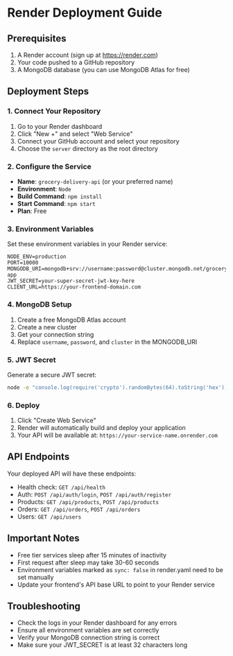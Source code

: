 # Render Deployment Guide

## Prerequisites
1. A Render account (sign up at https://render.com)
2. Your code pushed to a GitHub repository
3. A MongoDB database (you can use MongoDB Atlas for free)

## Deployment Steps

### 1. Connect Your Repository
1. Go to your Render dashboard
2. Click "New +" and select "Web Service"
3. Connect your GitHub account and select your repository
4. Choose the `server` directory as the root directory

### 2. Configure the Service
- **Name**: `grocery-delivery-api` (or your preferred name)
- **Environment**: `Node`
- **Build Command**: `npm install`
- **Start Command**: `npm start`
- **Plan**: Free

### 3. Environment Variables
Set these environment variables in your Render service:

```
NODE_ENV=production
PORT=10000
MONGODB_URI=mongodb+srv://username:password@cluster.mongodb.net/grocery-app
JWT_SECRET=your-super-secret-jwt-key-here
CLIENT_URL=https://your-frontend-domain.com
```

### 4. MongoDB Setup
1. Create a free MongoDB Atlas account
2. Create a new cluster
3. Get your connection string
4. Replace `username`, `password`, and `cluster` in the MONGODB_URI

### 5. JWT Secret
Generate a secure JWT secret:
```bash
node -e "console.log(require('crypto').randomBytes(64).toString('hex'))"
```

### 6. Deploy
1. Click "Create Web Service"
2. Render will automatically build and deploy your application
3. Your API will be available at: `https://your-service-name.onrender.com`

## API Endpoints
Your deployed API will have these endpoints:
- Health check: `GET /api/health`
- Auth: `POST /api/auth/login`, `POST /api/auth/register`
- Products: `GET /api/products`, `POST /api/products`
- Orders: `GET /api/orders`, `POST /api/orders`
- Users: `GET /api/users`

## Important Notes
- Free tier services sleep after 15 minutes of inactivity
- First request after sleep may take 30-60 seconds
- Environment variables marked as `sync: false` in render.yaml need to be set manually
- Update your frontend's API base URL to point to your Render service

## Troubleshooting
- Check the logs in your Render dashboard for any errors
- Ensure all environment variables are set correctly
- Verify your MongoDB connection string is correct
- Make sure your JWT_SECRET is at least 32 characters long 